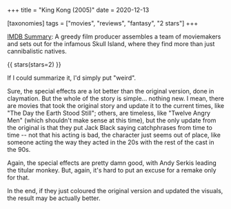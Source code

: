+++
title = "King Kong (2005)"
date = 2020-12-13

[taxonomies]
tags = ["movies", "reviews", "fantasy", "2 stars"]
+++

[IMDB Summary](https://www.imdb.com/title/tt0360717/): A greedy film
producer assembles a team of moviemakers and sets out for the infamous
Skull Island, where they find more than just cannibalistic natives.

<!-- more -->

{{ stars(stars=2) }}

If I could summarize it, I'd simply put "weird".

Sure, the special effects are a lot better than the original version,
done in claymation. But the whole of the story is simple... nothing
new. I mean, there are movies that took the original story and update
it to the current times, like "The Day the Earth Stood Still"; others,
are timeless, like "Twelve Angry Men" (which shouldn't make sense at
this time), but the only update from the original is that they put
Jack Black saying catchphrases from time to time -- not that his
acting is bad, the character just seems out of place, like someone
acting the way they acted in the 20s with the rest of the cast in the
90s.

Again, the special effects are pretty damn good, with Andy Serkis
leading the titular monkey. But, again, it's hard to put an excuse for
a remake only for that.

In the end, if they just coloured the original version and updated the
visuals, the result may be actually better.
